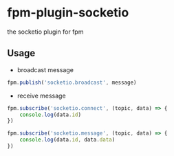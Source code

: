 # fpm-plugin-socketio
the socketio plugin for fpm

## Usage

- broadcast message
```javascript
fpm.publish('socketio.broadcast', message)
```

- receive message
```javascript
fpm.subscribe('socketio.connect', (topic, data) => {
	console.log(data.id)
})

fpm.subscribe('socketio.message', (topic, data) => {
	console.log(data.id, data.data)
})
```